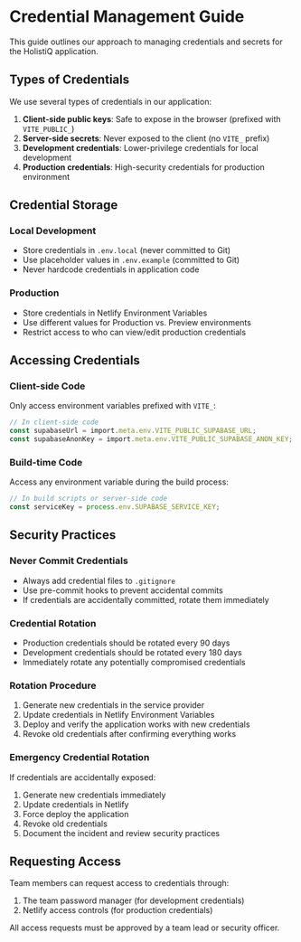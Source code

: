 # Credential Management Guide

This guide outlines our approach to managing credentials and secrets for the HolistiQ application.

## Types of Credentials

We use several types of credentials in our application:

1. **Client-side public keys**: Safe to expose in the browser (prefixed with `VITE_PUBLIC_`)
2. **Server-side secrets**: Never exposed to the client (no `VITE_` prefix)
3. **Development credentials**: Lower-privilege credentials for local development
4. **Production credentials**: High-security credentials for production environment

## Credential Storage

### Local Development

- Store credentials in `.env.local` (never committed to Git)
- Use placeholder values in `.env.example` (committed to Git)
- Never hardcode credentials in application code

### Production

- Store credentials in Netlify Environment Variables
- Use different values for Production vs. Preview environments
- Restrict access to who can view/edit production credentials

## Accessing Credentials

### Client-side Code

Only access environment variables prefixed with `VITE_`:

```typescript
// In client-side code
const supabaseUrl = import.meta.env.VITE_PUBLIC_SUPABASE_URL;
const supabaseAnonKey = import.meta.env.VITE_PUBLIC_SUPABASE_ANON_KEY;
```

### Build-time Code

Access any environment variable during the build process:

```javascript
// In build scripts or server-side code
const serviceKey = process.env.SUPABASE_SERVICE_KEY;
```

## Security Practices

### Never Commit Credentials

- Always add credential files to `.gitignore`
- Use pre-commit hooks to prevent accidental commits
- If credentials are accidentally committed, rotate them immediately

### Credential Rotation

- Production credentials should be rotated every 90 days
- Development credentials should be rotated every 180 days
- Immediately rotate any potentially compromised credentials

### Rotation Procedure

1. Generate new credentials in the service provider
2. Update credentials in Netlify Environment Variables
3. Deploy and verify the application works with new credentials
4. Revoke old credentials after confirming everything works

### Emergency Credential Rotation

If credentials are accidentally exposed:

1. Generate new credentials immediately
2. Update credentials in Netlify
3. Force deploy the application
4. Revoke old credentials
5. Document the incident and review security practices

## Requesting Access

Team members can request access to credentials through:

1. The team password manager (for development credentials)
2. Netlify access controls (for production credentials)

All access requests must be approved by a team lead or security officer.
